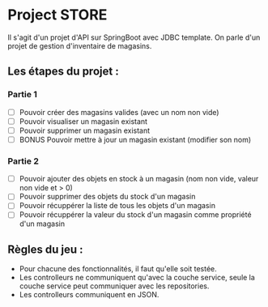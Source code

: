 # Project STORE

Il s'agit d'un projet d'API sur SpringBoot avec JDBC template.
On parle d'un projet de gestion d'inventaire de magasins. 

## Les étapes du projet : 

### Partie 1
- [ ] Pouvoir créer des magasins valides (avec un nom non vide)
- [ ] Pouvoir visualiser un magasin existant
- [ ] Pouvoir supprimer un magasin existant
- [ ] BONUS Pouvoir mettre à jour un magasin existant (modifier son nom)

### Partie 2
- [ ] Pouvoir ajouter des objets en stock à un magasin (nom non vide, valeur non vide et > 0)
- [ ] Pouvoir supprimer des objets du stock d'un magasin
- [ ] Pouvoir récuppérer la liste de tous les objets d'un magasin 
- [ ] Pouvoir récuppérer la valeur du stock d'un magasin comme propriété d'un magasin

## Règles du jeu : 

- Pour chacune des fonctionnalités, il faut qu'elle soit testée.
- Les controlleurs ne communiquent qu'avec la couche service, seule la couche service peut communiquer
 avec les repositories.
- Les controlleurs communiquent en JSON. 



 

